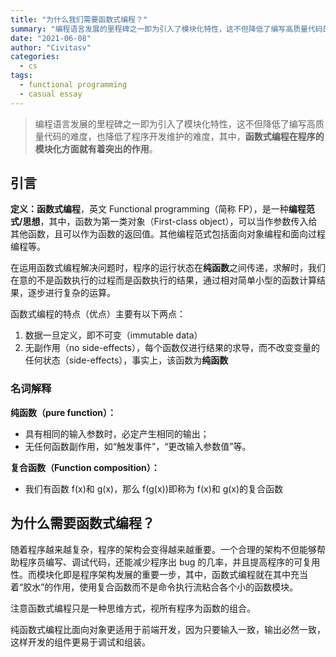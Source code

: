 ```yaml
---
title: "为什么我们需要函数式编程？"
summary: "编程语言发展的里程碑之一即为引入了模块化特性，这不但降低了编写高质量代码的难度，也降低了程序开发维护的难度，其中，函数式编程在程序的模块化方面就有着突出的作用"
date: "2021-06-08"
author: "Civitasv"
categories:
  - cs 
tags:
  - functional programming
  - casual essay
---
```


> 编程语言发展的里程碑之一即为引入了模块化特性，这不但降低了编写高质量代码的难度，也降低了程序开发维护的难度，其中，**函数式编程在程序的模块化方面就有着突出的作用**。

## 引言

**定义：函数式编程**，英文 Functional programming（简称 FP），是一种**编程范式/思想**，其中，函数为第一类对象（First-class object），可以当作参数传入给其他函数，且可以作为函数的返回值。其他编程范式包括面向对象编程和面向过程编程等。

在运用函数式编程解决问题时，程序的运行状态在**纯函数**之间传递，求解时，我们在意的不是函数执行的过程而是函数执行的结果，通过相对简单小型的函数计算结果，逐步进行复杂的运算。

函数式编程的特点（优点）主要有以下两点：

1. 数据一旦定义，即不可变（immutable data）
2. 无副作用（no side-effects），每个函数仅进行结果的求导，而不改变变量的任何状态（side-effects），事实上，该函数为**纯函数**

### 名词解释

**纯函数（pure function）：**

- 具有相同的输入参数时，必定产生相同的输出；
- 无任何函数副作用，如“触发事件”，“更改输入参数值”等。

**复合函数（Function composition）：**

- 我们有函数 f(x)和 g(x)，那么 f(g(x))即称为 f(x)和 g(x)的复合函数

## 为什么需要函数式编程？

随着程序越来越复杂，程序的架构会变得越来越重要。一个合理的架构不但能够帮助程序员编写、调试代码，还能减少程序出 bug 的几率，并且提高程序的可复用性。而模块化即是程序架构发展的重要一步，其中，函数式编程就在其中充当着“胶水”的作用，使用复合函数而不是命令执行流粘合各个小的函数模块。

注意函数式编程只是一种思维方式，视所有程序为函数的组合。

纯函数式编程比面向对象更适用于前端开发，因为只要输入一致，输出必然一致，这样开发的组件更易于调试和组装。
